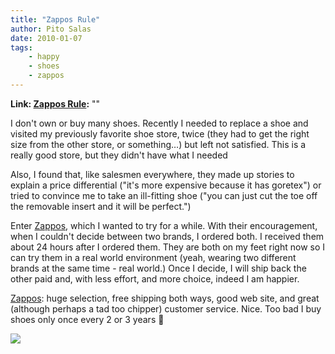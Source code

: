 ```yaml
---
title: "Zappos Rule"
author: Pito Salas
date: 2010-01-07
tags:
    - happy
    - shoes
    - zappos
---
```


**Link: [Zappos Rule](None):** ""

I don't own or buy many shoes. Recently I needed to replace a shoe and visited
my previously favorite shoe store, twice (they had to get the right size from
the other store, or something…) but left not satisfied. This is a really good
store, but they  didn't have what I needed

Also, I found that, like salesmen everywhere, they made up stories to explain
a price differential ("it's more expensive because it has goretex") or tried
to convince me to take an ill-fitting shoe ("you can just cut the toe off the
removable insert and it will be perfect.")

Enter [Zappos](<http://www.zappos.com/>), which I wanted to try for a while.
With their encouragement, when I couldn't decide between two brands, I ordered
both. I received them about 24 hours after I ordered them. They are both on my
feet right now so I can try them in a real world environment (yeah, wearing
two different brands at the same time - real world.) Once I decide, I will
ship back the other paid and, with less effort, and more choice, indeed I am
happier.

[Zappos](<http://www.zappos.com/>): huge selection, free shipping both ways,
good web site, and great (although perhaps a tad too chipper) customer
service. Nice. Too bad I buy shoes only once every 2 or 3 years 🙂

![](https://i0.wp.com/img.zemanta.com/pixy.gif?w=584)



